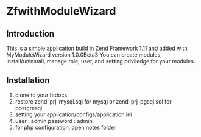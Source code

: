 ZfwithModuleWizard
=======================

Introduction
------------
This is a simple application build in Zend Framework 1.11 and added with MyModuleWizard version 1.0.0Beta3
You can create modules, install/uninstall, manage role, user, and setting priviledge for your modules.

Installation
------------
1. clone to your htdocs
2. restore zend_prj_mysql.sql for mysql or zend_prj_pgsql.sql for postgresql
3. setting your application/configs/application.ini
4. user     : admin
   password : admin
5. for php configuration, open notes folder
